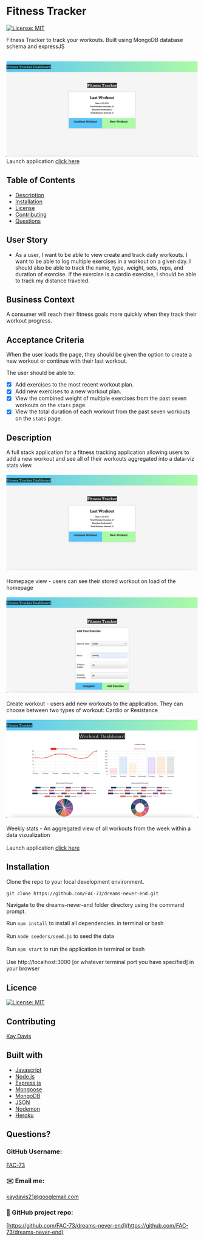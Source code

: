 # Fitness Tracker
[![License: MIT](https://img.shields.io/badge/License-MIT-yellow.svg)](https://opensource.org/licenses/MIT)

Fitness Tracker to track your workouts. Built using MongoDB database schema and expressJS
<br /><br />

![Fitness tracker site](https://github.com/FAC-73/dreams-never-end/blob/main/assets/landing-page.png?raw=true)
Launch application [click here](https://boiling-crag-43918.herokuapp.com/?id=60820e67e2042500159b95e7)
<br />

## Table of Contents
- [Description](#description)
- [Installation](#installation)
- [License](#license)
- [Contributing](#contributing)
- [Questions](#questions)

## User Story

* As a user, I want to be able to view create and track daily workouts. I want to be able to log multiple exercises in a workout on a given day. I should also be able to track the name, type, weight, sets, reps, and duration of exercise. If the exercise is a cardio exercise, I should be able to track my distance traveled.

## Business Context

A consumer will reach their fitness goals more quickly when they track their workout progress.

## Acceptance Criteria

When the user loads the page, they should be given the option to create a new workout or continue with their last workout.

The user should be able to:

- [x] Add exercises to the most recent workout plan.
- [x] Add new exercises to a new workout plan.
- [x] View the combined weight of multiple exercises from the past seven workouts on the `stats` page.
- [x] View the total duration of each workout from the past seven workouts on the `stats` page.

## Description
A full stack application for a fitness tracking application allowing users to add a new workout and see all of their workouts aggregated into a data-viz stats view. 
<br><br>
![Homepage](https://github.com/FAC-73/dreams-never-end/blob/main/assets/landing-page.png?raw=true)
<br><br>
Homepage view - users can see their stored workout on load of the homepage
<br><br>
![Create workout](https://github.com/FAC-73/dreams-never-end/blob/main/assets/add-exercise.png?raw=true)
<br><br>
Create workout - users add new workouts to the application. They can choose between two types of workout: Cardio or Resistance
<br><br>
![Weekly stats](https://github.com/FAC-73/dreams-never-end/blob/main/assets/stats.png?raw=true)
<br><br>
Weekly stats - An aggregated view of all workouts from the week within a data vizualization
<br><br>
Launch application [click here](https://boiling-crag-43918.herokuapp.com/?id=60820e67e2042500159b95e7)


## Installation
Clone the repo to your local development environment.

```md
git clone https://github.com/FAC-73/dreams-never-end.git
```
Navigate to the dreams-never-end folder directory using the command prompt.

Run `npm install` to install all dependencies. in terminal or bash
<br><br>
Run `node seeders/seed.js` to seed the data
<br><br>
Run `npm start` to run the application in terminal or bash
<br><br>
Use http://localhost:3000 [or whatever terminal port you have specified] in your browser


## Licence
[![License: MIT](https://img.shields.io/badge/License-MIT-yellow.svg)](https://opensource.org/licenses/MIT)
<br />

## Contributing
[Kay Davis](https://github.com/FAC-73)
<br />

## Built with
- [Javascript](https://www.w3schools.com/jsref/default.asp)
- [Node.js](https://nodejs.org/en/)
- [Express.js](https://expressjs.com/)
- [Mongoose](https://mongoosejs.com/)
- [MongoDB](https://www.mongodb.com/)
- [JSON](https://www.json.org/json-en.html)
- [Nodemon](https://www.npmjs.com/package/nodemon)
- [Heroku](https://heroku.com/)


## Questions?

### GitHub Username:
[FAC-73](https://github.com/FAC-73)

###  ✉️ Email me:
[kaydavis21@googlemail.com](mailto:kaydavis21@googlemail.com)

### 📁 GitHub project repo:
[https://github.com/FAC-73/dreams-never-end](https://github.com/FAC-73/dreams-never-end)


